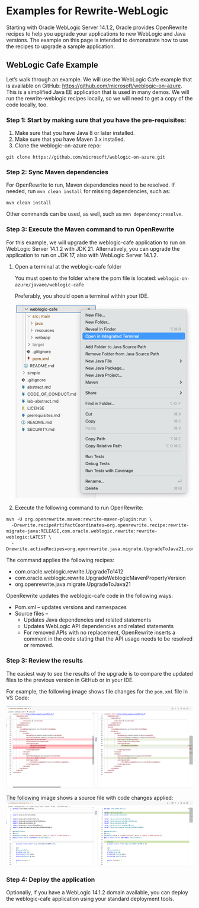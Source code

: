 # Examples for Rewrite-WebLogic

Starting with Oracle WebLogic Server 14.1.2, Oracle provides OpenRewrite recipes to help you upgrade your applications to new WebLogic and Java versions. The example on this page is intended to demonstrate how to use the recipes to upgrade a sample application.

## WebLogic Cafe Example

Let’s walk through an example. We will use the WebLogic Cafe example that is available on GitHub: https://github.com/microsoft/weblogic-on-azure. This is a simplified Java EE application that is used in many demos. We will run the rewrite-weblogic recipes locally, so we will need to get a copy of the code locally, too.

### Step 1: Start by making sure that you have the pre-requisites:
1.	Make sure that you have Java 8 or later installed.
1.	Make sure that you have Maven 3.x installed.
1.	Clone the weblogic-on-azure repo:

```shell
git clone https://github.com/microsoft/weblogic-on-azure.git
```

### Step 2: Sync Maven dependencies
For OpenRewrite to run, Maven dependencies need to be resolved. If needed, run `mvn clean install` for missing dependencies, such as:

```shell
mvn clean install
```
Other commands can be used, as well, such as `mvn dependency:resolve`.

### Step 3: Execute the Maven command to run OpenRewrite
For this example, we will upgrade the weblogic-cafe application to run on WebLogic Server 14.1.2 with JDK 21. Alternatively, you can upgrade the application to run on JDK 17, also with WebLogic Server 14.1.2.

1.	Open a terminal at the weblogic-cafe folder

    You must open to the folder where the pom file is located:
    ``` weblogic-on-azure/javaee/weblogic-cafe ```

    Preferably, you should open a terminal within your IDE. 

    ![VSCode - open an integrated terminal](./images/integ-terminal-vscode.png)

1.	Execute the following command to run OpenRewrite:

```shell
mvn -U org.openrewrite.maven:rewrite-maven-plugin:run \
  -Drewrite.recipeArtifactCoordinates=org.openrewrite.recipe:rewrite-migrate-java:RELEASE,com.oracle.weblogic.rewrite:rewrite-weblogic:LATEST \
  -Drewrite.activeRecipes=org.openrewrite.java.migrate.UpgradeToJava21,com.oracle.weblogic.rewrite.UpgradeTo1412
```

The command applies the following recipes:
- com.oracle.weblogic.rewrite.UpgradeTo1412
- com.oracle.weblogic.rewrite.UpgradeWeblogicMavenPropertyVersion
- org.openrewrite.java.migrate.UpgradeToJava21

OpenRewrite updates the weblogic-cafe code in the following ways:
- Pom.xml – updates versions and namespaces
- Source files –
  - Updates Java dependencies and related statements 
  - Updates WebLogic API dependencies and related statements
  - For removed APIs with no replacement, OpenRewrite inserts a comment in the code stating that the API usage needs to be resolved or removed.

### Step 3: Review the results

The easiest way to see the results of the upgrade is to compare the updated files to the previous version in GitHub or in your IDE.

For example, the following image shows file changes for the ```pom.xml``` file in VS Code:

![pom file with changes](./images/pom-sbs.png)

The following image shows a source file with code changes applied:
![source file with changes](./images/coffee-java-sbs.png)

### Step 4: Deploy the application

Optionally, if you have a WebLogic 14.1.2 domain available, you can deploy the weblogic-cafe application using your standard deployment tools.
